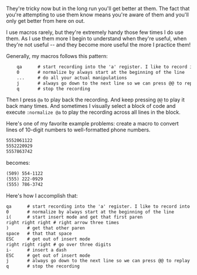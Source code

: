 They're tricky now but in the long run you'll get better at them. The fact that you're attempting to use them know means you're aware of them and you'll only get better from here on out.

I use macros rarely, but they're extremely handy those few times I do use them. As I use them more I begin to understand when they're useful, when they're not useful -- and they become more useful the more I practice them!

Generally, my macros follows this pattern:

```txt
    qa      # start recording into the 'a' register. I like to record into a, b, c...
    0       # normalize by always start at the beginning of the line
    ...     # do all your actual manipulations
    j       # always go down to the next line so we can press @@ to replay the last macro
    q       # stop the recording
```

Then I press `@a` to play back the recording. And keep pressing `@@` to play it back many times. And sometimes I visually select a block of code and execute `:normalize @a` to play the recording across all lines in the block.

Here's one of my favorite example problems: create a macro to convert lines of 10-digit numbers to well-formatted phone numbers.

```txt
5552061122
5552220929
5557863742
```

becomes:

```txt
(509) 554-1122
(555) 222-0929
(555) 786-3742 
```

Here's how I accomplish that:

```txt
qa      # start recording into the 'a' register. I like to record into a, b, c...
0       # normalize by always start at the beginning of the line
i(      # start insert mode and get that first paren
right right right # right arrow three times
)       # get that other paren
space   # that that space
ESC     # get out of insert mode
right right right # go over three digits
i-      # insert a dash
ESC     # get out of insert mode
j       # always go down to the next line so we can press @@ to replay the last macro
q       # stop the recording
```


